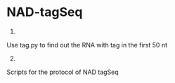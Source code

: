 # NAD-tagSeq
1. 
Use tag.py to find out the RNA with tag in the first 50 nt

2.
Scripts for the protocol of NAD tagSeq
